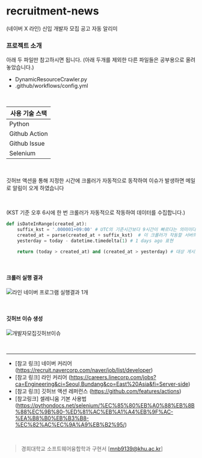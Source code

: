 # recruitment-news
(네이버 X 라인) 신입 개발자 모집 공고 자동 알리미

### 프로젝트 소개
아래 두 파일만 참고하시면 됩니다. 
(아래 두개를 제외한 다른 파일들은 공부용으로 올려놓았습니다.)
* DynamicResourceCrawler.py 
* .github/workflows/config.yml 

<br>

**사용 기술 스택**|
---|
Python|
Github Action|
Github Issue|
Selenium|

<br>

깃허브 액션을 통해 지정한 시간에 크롤러가 자동적으로 동작하여 이슈가 발생하면 메일로 알림이 오게 하였습니다 

<br>

(KST 기준 오후 6시에 한 번 크롤러가 자동적으로 작동하여 데이터를 수집합니다.)
```python
def isDateInRange(created_at):
    suffix_kst = '.000001+09:00' # UTC의 기준시간보다 9시간이 빠르다는 의미이다. KST==UTC+09:00
    created_at = parse(created_at + suffix_kst)  # 이 크롤러가 작동할 서버의 타임 존은 UTC(Github)로 날짜 생성시 KST 타임으로 변환 해주어야함
    yesterday = today - datetime.timedelta(1) # 1 days ago 표현

    return (today > created_at) and (created_at > yesterday) # 대상 게시글은 24시간 전 ~ 작동 시간
```

<br>

#### 크롤러 실행 결과
![라인 네이버 프로그램 실행결과 1개](https://user-images.githubusercontent.com/43543906/155842674-1b7c04cd-50a4-41e5-b26a-6095ce7ed152.png)

<br>

#### 깃허브 이슈 생성
![개발자모집깃허브이슈](https://user-images.githubusercontent.com/43543906/155842741-8646c876-0cd9-4d88-a1ac-403f3a0176db.png)

<br>

----------------------------------------------------------------------------
* [참고 링크] 네이버 커리어 (https://recruit.navercorp.com/naver/job/list/developer)
* [참고 링크] 라인 커리어 (https://careers.linecorp.com/jobs?ca=Engineering&ci=Seoul,Bundang&co=East%20Asia&fi=Server-side)
* [참고 링크] 깃허브 액션 레퍼런스 (https://github.com/features/actions)
* [참고링크] 셀레니움 기본 사용법 (https://pythondocs.net/selenium/%EC%85%80%EB%A0%88%EB%8B%88%EC%9B%80-%ED%81%AC%EB%A1%A4%EB%9F%AC-%EA%B8%B0%EB%B3%B8-%EC%82%AC%EC%9A%A9%EB%B2%95/)

<br>

> 경희대학교 소프트웨어융합학과 구현서 [mnb9139@khu.ac.kr]

